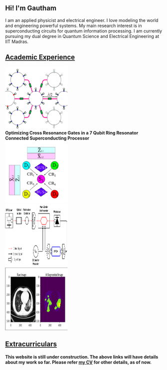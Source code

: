 ## Hi! I'm Gautham
I am an applied physicist and electrical engineer. I love modeling the world and engineering powerful systems. My main research interest is in superconducting circuits for quantum information processing. I am currently pursuing my dual degree in Quantum Science and Electrical Engineering at IIT Madras. 

## [Academic Experience](https://gautham-umasankar.github.io/academic_experience.html)

<div class = "container">
  <div class="row">
    <div class="column">
      <img src="/pictures/ring.png" alt="Qubits connected with a ring" width = "200" height = "200">
    </div>
    <div class = "column">
      <b> Optimizing Cross Resonance Gates in a 7 Qubit Ring Resonator Connected Superconducting Processor
    </div>
  </div>
  
  <div class "row">
    <div class="column">
      <img src="/pictures/entangling_logical_qubits.png" alt="Entangling logical Qubits" width = "200" height = "200">
    </div>
  </div>

  <div class="row">
    <div class="column">
      <img src="/pictures/poor_man_schematic.png" alt="The Poor Man's Coherent Ising Machine" width = "200" height = "200">
    </div>
    <div class="column">
      <img src="/pictures/Segmented_Lungs.png" alt="Quantum AI for COVID-19 Detection" width = "200" height = "200">
    </div>
  </div>
</div>
<!--
<div class="row">
  <div class="column">
    <img src="img_snow.jpg" alt="Snow" style="width:100%">
  </div>
  <div class="column">
    <img src="img_forest.jpg" alt="Forest" style="width:100%">
  </div>
</div>
-->

## [Extracurriculars](https://gautham-umasankar.github.io/extracurriculars.html)

#### This website is still under construction. The above links will have details about my work so far. Please refer [my CV](www.google.com) for other details, as of now. 
